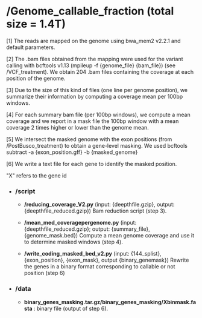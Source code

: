 # /Genome_callable_fraction (total size = 1.4T)

[1] The reads are mapped on the genome using bwa_mem2 v2.2.1 and default parameters.

[2] The .bam files obtained from the mapping were used for the variant calling with bcftools v1.13 (mpileup -f {genome_file} {bam_file}) (see /VCF_treatment).
   We obtain 204 .bam files containing the coverage at each position of the genome.

[3] Due to the size of this kind of files (one line per genome position), we summarize their information by computing a coverage mean per 100bp windows.

[4] For each summary bam file (per 100bp windows), we compute a mean coverage and we report in a mask file the 100bp window with a mean coverage 2 times higher or lower than the genome mean.

[5] We intersect the masked genome with the exon positions (from /PostBusco_treatment) to obtain a gene-level masking.
   We used bcftools subtract -a {exon_position.gff} -b {masked_genome}

[6] We write a text file for each gene to identify the masked position.

"X" refers to the gene id

- ### **/script**

	- **/reducing_coverage_V2.py** (input: {deepthfile.gzip}, output: {deepthfile_reduced.gzip})
   		Bam reduction script (step 3).

    - **/mean_med_coveragepergenome.py** (input: {deepthfile_reduced.gzip}; output: {summary_file}, {genome_mask.bed})
   		Compute a mean genome coverage and use it to determine masked windows (step 4).

    - **/write_coding_masked_bed_v2.py** (input: {144_splist}, {exon_position}, {exon_mask}, output {binary_genemask})
   		Rewrite the genes in a binary format corresponding to callable or not position (step 6)

- ### **/data** 

	- **binary_genes_masking.tar.gz/binary_genes_masking/Xbinmask.fasta** : binary file (output of step 6).
